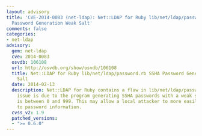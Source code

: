```yaml
---
layout: advisory
title: 'CVE-2014-0083 (net-ldap): Net::LDAP for Ruby lib/net/ldap/password.rb SSHA
  Password Generation Weak Salt'
comments: false
categories:
- net-ldap
advisory:
  gem: net-ldap
  cve: 2014-0083
  osvdb: 106108
  url: http://osvdb.org/show/osvdb/106108
  title: Net::LDAP for Ruby lib/net/ldap/password.rb SSHA Password Generation Weak
    Salt
  date: 2014-02-13
  description: Net::LDAP for Ruby contains a flaw in lib/net/ldap/password.rb. The
    issue is due to the program generating SSHA passwords with a weak salt value that
    is between 0 and 999. This may allow a local attacker to more easily gain access
    to password information.
  cvss_v2: 1.9
  patched_versions:
  - ">= 0.6.0"
---
```


